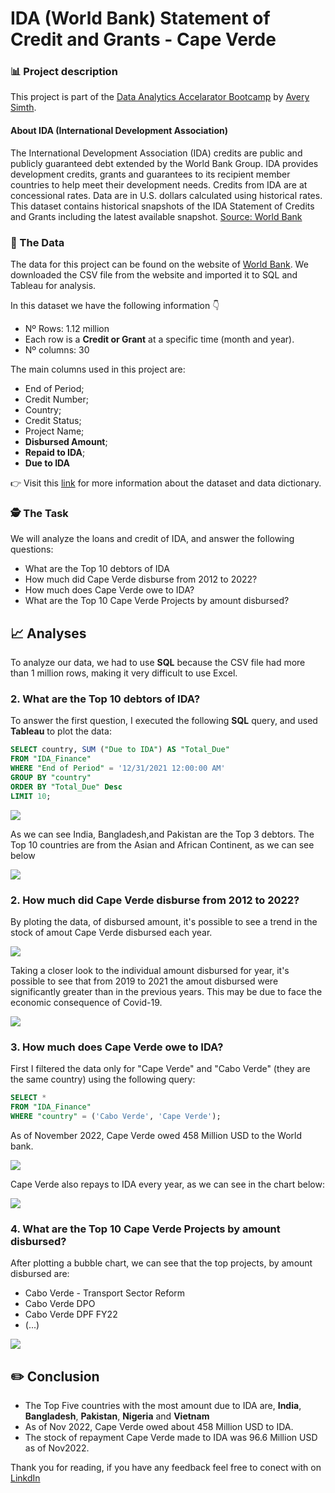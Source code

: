 # IDA (World Bank) Statement of Credit and Grants - Cape Verde

### 📊 Project description

This project is part of the [Data Analytics Accelarator Bootcamp](https://www.datacareerjumpstart.com/) by [Avery Simth](https://www.linkedin.com/in/averyjsmith/).

#### About IDA (International Development Association)

The International Development Association (IDA) credits are public and publicly guaranteed debt extended by the World Bank Group. IDA provides development credits, grants and guarantees to its recipient member countries to help meet their development needs. Credits from IDA are at concessional rates. Data are in U.S. dollars calculated using historical rates. This dataset contains historical snapshots of the IDA Statement of Credits and Grants including the latest available snapshot. [Source: World Bank](https://finances.worldbank.org/Loans-and-Credits/IDA-Statement-Of-Credits-and-Grants-Historical-Dat/tdwh-3krx)

### 💾 The Data

The data for this project can be found on the website of [World Bank](https://finances.worldbank.org/Loans-and-Credits/IDA-Statement-Of-Credits-and-Grants-Historical-Dat/tdwh-3krx). We downloaded the CSV file from the website and imported it to SQL and Tableau for analysis.

In this dataset we have the following information 👇

* Nº Rows: 1.12 million
* Each row is a **Credit or Grant** at a specific time (month and year).
* Nº columns: 30

The main columns used in this project are:

* End of Period;
* Credit Number;
* Country;
* Credit Status;
* Project Name;
* **Disbursed Amount**;
* **Repaid to IDA**;
* **Due to IDA**

👉 Visit this [link](https://finances.worldbank.org/Loans-and-Credits/IDA-Statement-Of-Credits-and-Grants-Historical-Dat/tdwh-3krx) for more information about the dataset and data dictionary.

### 🕵️ The Task

We will analyze the loans and credit of IDA, and answer the following questions:

* What are the Top 10 debtors of IDA
* How much did Cape Verde disburse from 2012 to 2022?
* How much does Cape Verde owe to IDA?
* What are the Top 10 Cape Verde Projects by amount disbursed?

## 📈 Analyses

To analyze our data, we had to use **SQL** because the CSV file had more than 1 million rows, making it very difficult to use Excel.

### 2\. What are the Top 10 debtors of IDA?

To answer the first question, I executed the following **SQL** query, and used **Tableau** to plot the data:

``` sql
SELECT country, SUM ("Due to IDA") AS "Total_Due" 
FROM "IDA_Finance" 
WHERE "End of Period" = '12/31/2021 12:00:00 AM' 
GROUP BY "country"
ORDER BY "Total_Due" Desc
LIMIT 10;
```

<img src="images/projects/world_bank/top_10.png?raw=true">

As we can see India, Bangladesh,and Pakistan are the Top 3 debtors. The Top 10 countries are from the Asian and African Continent, as we can see below

<img src="images/projects/world_bank/map.png?raw=true">

### 2\. How much did Cape Verde disburse from 2012 to 2022?
By ploting the data, of disbursed amount, it's possible to see a trend in the stock of amout Cape Verde disbursed each year.

<img src="images/projects/world_bank/Stock_Disbursed.png?raw=true">

Taking a closer look to the individual amount disbursed for year, it's possible to see that from 2019 to 2021 the amout disbursed were significantly greater than in the previous years. This may be due to face the economic consequence of Covid-19.

<img src="images/projects/world_bank/Disbursment_year.png?raw=true">

### 3\. How much does Cape Verde owe to IDA?

First I filtered the data only for "Cape Verde" and "Cabo Verde" (they are the same country) using the following query:

``` sql
SELECT * 
FROM "IDA_Finance" 
WHERE "country" = ('Cabo Verde', 'Cape Verde');
```
As of November 2022, Cape Verde owed 458 Million USD to the World bank.

<img src="images/projects/world_bank/cv_debt.png?raw=true">

Cape Verde also repays to IDA every year, as we can see in the chart below:

<img src="images/projects/world_bank/Stock_Repayment.png?raw=true">

### 4\. What are the Top 10 Cape Verde Projects by amount disbursed?

After plotting a bubble chart, we can see that the top projects, by amount disbursed are:

- Cabo Verde - Transport Sector Reform
- Cabo Verde DPO
- Cabo Verde DPF FY22
- (...)

<img src="images/projects/world_bank/Projects.png?raw=true">

## ✏️ Conclusion

- The Top Five countries with the most amount due to IDA are, **India**, **Bangladesh**, **Pakistan**, **Nigeria** and **Vietnam**
- As of Nov 2022, Cape Verde owed about 458 Million USD to IDA.
- The stock of repayment Cape Verde made to IDA was 96.6 Million USD as of Nov2022.



Thank you for reading, if you have any feedback feel free to conect with on [LinkdIn](https://www.linkedin.com/in/kelton-garcia-santos-a75060b3/)